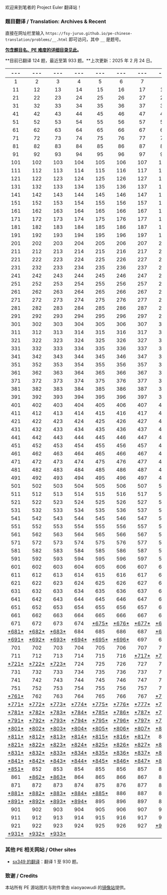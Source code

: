 欢迎来到笔者的 Project Euler 翻译站！

### 题目翻译 / Translation: Archives & Recent

直接在网址栏里输入 ``https://fsy-juruo.github.io/pe-chinese-translation/problems/__.html`` 即可访问，其中 ``__`` 是题号。

**[包含题目名、PE 难度的详细目录见此](https://fsy-juruo.github.io/pe-chinese-translation/detailed_content_archives.html)。**

**目前已翻译 124 题，最近至第 933 题。**上次更新：2025 年 2 月 24 日。

|                             ---                              |                             ---                              |                             ---                              |                             ---                              |                             ---                              |                             ---                              |                             ---                              |                             ---                              |                             ---                              |                             ---                              |
| :----------------------------------------------------------: | :----------------------------------------------------------: | :----------------------------------------------------------: | :----------------------------------------------------------: | :----------------------------------------------------------: | :----------------------------------------------------------: | :----------------------------------------------------------: | :----------------------------------------------------------: | :----------------------------------------------------------: | :----------------------------------------------------------: |
|                              1                               |                              2                               |                              3                               |                              4                               |                              5                               |                              6                               |                              7                               |                              8                               |                              9                               |                              10                              |
|                              11                              |                              12                              |                              13                              |                              14                              |                              15                              |                              16                              |                              17                              |                              18                              |                              19                              |                              20                              |
|                              21                              |                              22                              |                              23                              |                              24                              |                              25                              |                              26                              |                              27                              |                              28                              |                              29                              |                              30                              |
|                              31                              |                              32                              |                              33                              |                              34                              |                              35                              |                              36                              |                              37                              |                              38                              |                              39                              |                              40                              |
|                              41                              |                              42                              |                              43                              |                              44                              |                              45                              |                              46                              |                              47                              |                              48                              |                              49                              |                              50                              |
|                              51                              |                              52                              |                              53                              |                              54                              |                              55                              |                              56                              |                              57                              |                              58                              |                              59                              |                              60                              |
|                              61                              |                              62                              |                              63                              |                              64                              |                              65                              |                              66                              |                              67                              |                              68                              |                              69                              |                              70                              |
|                              71                              |                              72                              |                              73                              |                              74                              |                              75                              |                              76                              |                              77                              |                              78                              |                              79                              |                              80                              |
|                              81                              |                              82                              |                              83                              |                              84                              |                              85                              |                              86                              |                              87                              |                              88                              |                              89                              |                              90                              |
|                              91                              |                              92                              |                              93                              |                              94                              |                              95                              |                              96                              |                              97                              |                              98                              |                              99                              |                             100                              |
|                             101                              |                             102                              |                             103                              |                             104                              |                             105                              |                             106                              |                             107                              |                             108                              |                             109                              |                             110                              |
|                             111                              |                             112                              |                             113                              |                             114                              |                             115                              |                             116                              |                             117                              |                             118                              |                             119                              |                             120                              |
|                             121                              |                             122                              |                             123                              |                             124                              |                             125                              |                             126                              |                             127                              |                             128                              |                             129                              |                             130                              |
|                             131                              |                             132                              |                             133                              |                             134                              |                             135                              |                             136                              |                             137                              |                             138                              |                             139                              |                             140                              |
|                             141                              |                             142                              |                             143                              |                             144                              |                             145                              |                             146                              |                             147                              |                             148                              |                             149                              |                             150                              |
|                             151                              |                             152                              |                             153                              |                             154                              |                             155                              |                             156                              |                             157                              |                             158                              |                             159                              |                             160                              |
|                             161                              |                             162                              |                             163                              |                             164                              |                             165                              |                             166                              |                             167                              |                             168                              |                             169                              |                             170                              |
|                             171                              |                             172                              |                             173                              |                             174                              |                             175                              |                             176                              |                             177                              |                             178                              |                             179                              |                             180                              |
|                             181                              |                             182                              |                             183                              |                             184                              |                             185                              |                             186                              |                             187                              |                             188                              |                             189                              |                             190                              |
|                             191                              |                             192                              |                             193                              |                             194                              |                             195                              |                             196                              |                             197                              |                             198                              |                             199                              |                             200                              |
|                             201                              |                             202                              |                             203                              |                             204                              |                             205                              |                             206                              |                             207                              |                             208                              |                             209                              |                             210                              |
|                             211                              |                             212                              |                             213                              |                             214                              |                             215                              |                             216                              |                             217                              |                             218                              |                             219                              |                             220                              |
|                             221                              |                             222                              |                             223                              |                             224                              |                             225                              |                             226                              |                             227                              |                             228                              |                             229                              |                             230                              |
|                             231                              |                             232                              |                             233                              |                             234                              |                             235                              |                             236                              |                             237                              |                             238                              |                             239                              |                             240                              |
|                             241                              |                             242                              |                             243                              |                             244                              |                             245                              |                             246                              |                             247                              |                             248                              |                             249                              |                             250                              |
|                             251                              |                             252                              |                             253                              |                             254                              |                             255                              |                             256                              |                             257                              |                             258                              |                             259                              |                             260                              |
|                             261                              |                             262                              |                             263                              |                             264                              |                             265                              |                             266                              |                             267                              |                             268                              |                             269                              |                             270                              |
|                             271                              |                             272                              |                             273                              |                             274                              |                             275                              |                             276                              |                             277                              |                             278                              |                             279                              |                             280                              |
|                             281                              |                             282                              |                             283                              |                             284                              |                             285                              |                             286                              |                             287                              |                             288                              |                             289                              |                             290                              |
|                             291                              |                             292                              |                             293                              |                             294                              |                             295                              |                             296                              |                             297                              |                             298                              |                             299                              |                             300                              |
|                             301                              |                             302                              |                             303                              |                             304                              |                             305                              |                             306                              |                             307                              |                             308                              |                             309                              |                             310                              |
|                             311                              |                             312                              |                             313                              |                             314                              |                             315                              |                             316                              |                             317                              |                             318                              |                             319                              |                             320                              |
|                             321                              |                             322                              |                             323                              |                             324                              |                             325                              |                             326                              |                             327                              |                             328                              |                             329                              |                             330                              |
|                             331                              |                             332                              |                             333                              |                             334                              |                             335                              |                             336                              |                             337                              |                             338                              |                             339                              |                             340                              |
|                             341                              |                             342                              |                             343                              |                             344                              |                             345                              |                             346                              |                             347                              |                             348                              |                             349                              |                             350                              |
|                             351                              |                             352                              |                             353                              |                             354                              |                             355                              |                             356                              |                             357                              |                             358                              |                             359                              |                             360                              |
|                             361                              |                             362                              |                             363                              |                             364                              |                             365                              |                             366                              |                             367                              |                             368                              |                             369                              |                             370                              |
|                             371                              |                             372                              |                             373                              |                             374                              |                             375                              |                             376                              |                             377                              |                             378                              |                             379                              |                             380                              |
|                             381                              |                             382                              |                             383                              |                             384                              |                             385                              |                             386                              |                             387                              |                             388                              |                             389                              |                             390                              |
|                             391                              |                             392                              |                             393                              |                             394                              |                             395                              |                             396                              |                             397                              |                             398                              |                             399                              |                             400                              |
|                             401                              |                             402                              |                             403                              |                             404                              |                             405                              |                             406                              |                             407                              |                             408                              |                             409                              |                             410                              |
|                             411                              |                             412                              |                             413                              |                             414                              |                             415                              |                             416                              |                             417                              |                             418                              |                             419                              |                             420                              |
|                             421                              |                             422                              |                             423                              |                             424                              |                             425                              |                             426                              |                             427                              |                             428                              |                             429                              |                             430                              |
|                             431                              |                             432                              |                             433                              |                             434                              |                             435                              |                             436                              |                             437                              |                             438                              |                             439                              |                             440                              |
|                             441                              |                             442                              |                             443                              |                             444                              |                             445                              |                             446                              |                             447                              |                             448                              |                             449                              |                             450                              |
|                             451                              |                             452                              |                             453                              |                             454                              |                             455                              |                             456                              |                             457                              |                             458                              |                             459                              |                             460                              |
|                             461                              |                             462                              |                             463                              |                             464                              |                             465                              |                             466                              |                             467                              |                             468                              |                             469                              |                             470                              |
|                             471                              |                             472                              |                             473                              |                             474                              |                             475                              |                             476                              |                             477                              |                             478                              |                             479                              |                             480                              |
|                             481                              |                             482                              |                             483                              |                             484                              |                             485                              |                             486                              |                             487                              |                             488                              |                             489                              |                             490                              |
|                             491                              |                             492                              |                             493                              |                             494                              |                             495                              |                             496                              |                             497                              |                             498                              |                             499                              |                             500                              |
|                             501                              |                             502                              |                             503                              |                             504                              |                             505                              |                             506                              |                             507                              |                             508                              |                             509                              |                             510                              |
|                             511                              |                             512                              |                             513                              |                             514                              |                             515                              |                             516                              |                             517                              |                             518                              |                             519                              |                             520                              |
|                             521                              |                             522                              |                             523                              |                             524                              |                             525                              |                             526                              |                             527                              |                             528                              |                             529                              |                             530                              |
|                             531                              |                             532                              |                             533                              |                             534                              |                             535                              |                             536                              |                             537                              |                             538                              |                             539                              |                             540                              |
|                             541                              |                             542                              |                             543                              |                             544                              |                             545                              |                             546                              |                             547                              |                             548                              |                             549                              |                             550                              |
|                             551                              |                             552                              |                             553                              |                             554                              |                             555                              |                             556                              |                             557                              |                             558                              |                             559                              |                             560                              |
|                             561                              |                             562                              |                             563                              |                             564                              |                             565                              |                             566                              |                             567                              |                             568                              |                             569                              |                             570                              |
|                             571                              |                             572                              |                             573                              |                             574                              |                             575                              |                             576                              |                             577                              |                             578                              |                             579                              |                             580                              |
|                             581                              |                             582                              |                             583                              |                             584                              |                             585                              |                             586                              |                             587                              |                             588                              |                             589                              |                             590                              |
|                             591                              |                             592                              |                             593                              |                             594                              |                             595                              |                             596                              |                             597                              |                             598                              |                             599                              |                             600                              |
|                             601                              |                             602                              |                             603                              |                             604                              |                             605                              |                             606                              |                             607                              |                             608                              |                             609                              |                             610                              |
|                             611                              |                             612                              |                             613                              |                             614                              |                             615                              |                             616                              |                             617                              |                             618                              |                             619                              |                             620                              |
|                             621                              |                             622                              |                             623                              |                             624                              |                             625                              |                             626                              |                             627                              |                             628                              |                             629                              |                             630                              |
|                             631                              |                             632                              |                             633                              |                             634                              |                             635                              |                             636                              |                             637                              |                             638                              |                             639                              |                             640                              |
|                             641                              |                             642                              |                             643                              |                             644                              |                             645                              |                             646                              |                             647                              |                             648                              |                             649                              |                             650                              |
|                             651                              |                             652                              |                             653                              |                             654                              |                             655                              |                             656                              |                             657                              |                             658                              |                             659                              |                             660                              |
|                             661                              |                             662                              |                             663                              |                             664                              |                             665                              |                             666                              |                             667                              |                             668                              |                             669                              |                             670                              |
|                             671                              |                             672                              |                             673                              |                             674                              | [\*675\*](https://fsy-juruo.github.io/pe-chinese-translation/problems/675.html) | [\*676\*](https://fsy-juruo.github.io/pe-chinese-translation/problems/676.html) | [\*677\*](https://fsy-juruo.github.io/pe-chinese-translation/problems/677.html) | [\*678\*](https://fsy-juruo.github.io/pe-chinese-translation/problems/678.html) | [\*679\*](https://fsy-juruo.github.io/pe-chinese-translation/problems/679.html) | [\*680\*](https://fsy-juruo.github.io/pe-chinese-translation/problems/680.html) |
| [\*681\*](https://fsy-juruo.github.io/pe-chinese-translation/problems/681.html) | [\*682\*](https://fsy-juruo.github.io/pe-chinese-translation/problems/682.html) | [\*683\*](https://fsy-juruo.github.io/pe-chinese-translation/problems/683.html) |                             684                              |                             685                              |                             686                              |                             687                              | [\*688\*](https://fsy-juruo.github.io/pe-chinese-translation/problems/688.html) | [\*689\*](https://fsy-juruo.github.io/pe-chinese-translation/problems/689.html) |                             690                              |
| [\*691\*](https://fsy-juruo.github.io/pe-chinese-translation/problems/691.html) | [\*692\*](https://fsy-juruo.github.io/pe-chinese-translation/problems/692.html) | [\*693\*](https://fsy-juruo.github.io/pe-chinese-translation/problems/693.html) | [\*694\*](https://fsy-juruo.github.io/pe-chinese-translation/problems/694.html) | [\*695\*](https://fsy-juruo.github.io/pe-chinese-translation/problems/695.html) | [\*696\*](https://fsy-juruo.github.io/pe-chinese-translation/problems/696.html) |                             697                              |                             698                              |                             699                              |                             700                              |
|                             701                              |                             702                              |                             703                              |                             704                              |                             705                              |                             706                              |                             707                              |                             708                              |                             709                              |                             710                              |
|                             711                              |                             712                              |                             713                              |                             714                              |                             715                              |                             716                              | [\*717\*](https://fsy-juruo.github.io/pe-chinese-translation/problems/717.html) | [\*718\*](https://fsy-juruo.github.io/pe-chinese-translation/problems/718.html) | [\*719\*](https://fsy-juruo.github.io/pe-chinese-translation/problems/719.html) |                             720                              |
| [\*721\*](https://fsy-juruo.github.io/pe-chinese-translation/problems/721.html) | [\*722\*](https://fsy-juruo.github.io/pe-chinese-translation/problems/722.html) | [\*723\*](https://fsy-juruo.github.io/pe-chinese-translation/problems/723.html) |                             724                              |                             725                              |                             726                              |                             727                              |                             728                              |                             729                              |                             730                              |
|                             731                              |                             732                              |                             733                              |                             734                              |                             735                              |                             736                              |                             737                              |                             738                              |                             739                              |                             740                              |
|                             741                              |                             742                              |                             743                              |                             744                              |                             745                              |                             746                              |                             747                              |                             748                              |                             749                              |                             750                              |
|                             751                              |                             752                              |                             753                              |                             754                              |                             755                              |                             756                              |                             757                              |                             758                              |                             759                              |                             760                              |
| [\*761\*](https://fsy-juruo.github.io/pe-chinese-translation/problems/761.html) |                             762                              |                             763                              |                             764                              |                             765                              |                             766                              |                             767                              | [\*768\*](https://fsy-juruo.github.io/pe-chinese-translation/problems/768.html) | [\*769\*](https://fsy-juruo.github.io/pe-chinese-translation/problems/769.html) | [\*770\*](https://fsy-juruo.github.io/pe-chinese-translation/problems/770.html) |
| [\*771\*](https://fsy-juruo.github.io/pe-chinese-translation/problems/771.html) | [\*772\*](https://fsy-juruo.github.io/pe-chinese-translation/problems/772.html) | [\*773\*](https://fsy-juruo.github.io/pe-chinese-translation/problems/773.html) | [\*774\*](https://fsy-juruo.github.io/pe-chinese-translation/problems/774.html) | [\*775\*](https://fsy-juruo.github.io/pe-chinese-translation/problems/775.html) | [\*776\*](https://fsy-juruo.github.io/pe-chinese-translation/problems/776.html) | [\*777\*](https://fsy-juruo.github.io/pe-chinese-translation/problems/777.html) | [\*778\*](https://fsy-juruo.github.io/pe-chinese-translation/problems/778.html) | [\*779\*](https://fsy-juruo.github.io/pe-chinese-translation/problems/779.html) | [\*780\*](https://fsy-juruo.github.io/pe-chinese-translation/problems/780.html) |
| [\*781\*](https://fsy-juruo.github.io/pe-chinese-translation/problems/781.html) | [\*782\*](https://fsy-juruo.github.io/pe-chinese-translation/problems/782.html) | [\*783\*](https://fsy-juruo.github.io/pe-chinese-translation/problems/783.html) | [\*784\*](https://fsy-juruo.github.io/pe-chinese-translation/problems/784.html) | [\*785\*](https://fsy-juruo.github.io/pe-chinese-translation/problems/785.html) | [\*786\*](https://fsy-juruo.github.io/pe-chinese-translation/problems/786.html) | [\*787\*](https://fsy-juruo.github.io/pe-chinese-translation/problems/787.html) | [\*788\*](https://fsy-juruo.github.io/pe-chinese-translation/problems/788.html) | [\*789\*](https://fsy-juruo.github.io/pe-chinese-translation/problems/789.html) | [\*790\*](https://fsy-juruo.github.io/pe-chinese-translation/problems/790.html) |
| [\*791\*](https://fsy-juruo.github.io/pe-chinese-translation/problems/791.html) | [\*792\*](https://fsy-juruo.github.io/pe-chinese-translation/problems/792.html) | [\*793\*](https://fsy-juruo.github.io/pe-chinese-translation/problems/793.html) | [\*794\*](https://fsy-juruo.github.io/pe-chinese-translation/problems/794.html) | [\*795\*](https://fsy-juruo.github.io/pe-chinese-translation/problems/795.html) | [\*796\*](https://fsy-juruo.github.io/pe-chinese-translation/problems/796.html) | [\*797\*](https://fsy-juruo.github.io/pe-chinese-translation/problems/797.html) | [\*798\*](https://fsy-juruo.github.io/pe-chinese-translation/problems/798.html) | [\*799\*](https://fsy-juruo.github.io/pe-chinese-translation/problems/799.html) | [\*800\*](https://fsy-juruo.github.io/pe-chinese-translation/problems/800.html) |
| [\*801\*](https://fsy-juruo.github.io/pe-chinese-translation/problems/801.html) | [\*802\*](https://fsy-juruo.github.io/pe-chinese-translation/problems/802.html) | [\*803\*](https://fsy-juruo.github.io/pe-chinese-translation/problems/803.html) | [\*804\*](https://fsy-juruo.github.io/pe-chinese-translation/problems/804.html) | [\*805\*](https://fsy-juruo.github.io/pe-chinese-translation/problems/805.html) | [\*806\*](https://fsy-juruo.github.io/pe-chinese-translation/problems/806.html) | [\*807\*](https://fsy-juruo.github.io/pe-chinese-translation/problems/807.html) | [\*808\*](https://fsy-juruo.github.io/pe-chinese-translation/problems/808.html) | [\*809\*](https://fsy-juruo.github.io/pe-chinese-translation/problems/809.html) | [\*810\*](https://fsy-juruo.github.io/pe-chinese-translation/problems/810.html) |
| [\*811\*](https://fsy-juruo.github.io/pe-chinese-translation/problems/811.html) | [\*812\*](https://fsy-juruo.github.io/pe-chinese-translation/problems/812.html) | [\*813\*](https://fsy-juruo.github.io/pe-chinese-translation/problems/813.html) | [\*814\*](https://fsy-juruo.github.io/pe-chinese-translation/problems/814.html) | [\*815\*](https://fsy-juruo.github.io/pe-chinese-translation/problems/815.html) | [\*816\*](https://fsy-juruo.github.io/pe-chinese-translation/problems/816.html) | [\*817\*](https://fsy-juruo.github.io/pe-chinese-translation/problems/817.html) |                             818                              | [\*819\*](https://fsy-juruo.github.io/pe-chinese-translation/problems/819.html) | [\*820\*](https://fsy-juruo.github.io/pe-chinese-translation/problems/820.html) |
| [\*821\*](https://fsy-juruo.github.io/pe-chinese-translation/problems/821.html) | [\*822\*](https://fsy-juruo.github.io/pe-chinese-translation/problems/822.html) | [\*823\*](https://fsy-juruo.github.io/pe-chinese-translation/problems/823.html) | [\*824\*](https://fsy-juruo.github.io/pe-chinese-translation/problems/824.html) | [\*825\*](https://fsy-juruo.github.io/pe-chinese-translation/problems/825.html) | [\*826\*](https://fsy-juruo.github.io/pe-chinese-translation/problems/826.html) | [\*827\*](https://fsy-juruo.github.io/pe-chinese-translation/problems/801.html) | [\*828\*](https://fsy-juruo.github.io/pe-chinese-translation/problems/828.html) | [\*829\*](https://fsy-juruo.github.io/pe-chinese-translation/problems/829.html) | [\*830\*](https://fsy-juruo.github.io/pe-chinese-translation/problems/830.html) |
| [\*831\*](https://fsy-juruo.github.io/pe-chinese-translation/problems/831.html) | [\*832\*](https://fsy-juruo.github.io/pe-chinese-translation/problems/832.html) | [\*833\*](https://fsy-juruo.github.io/pe-chinese-translation/problems/833.html) | [\*834\*](https://fsy-juruo.github.io/pe-chinese-translation/problems/834.html) | [\*835\*](https://fsy-juruo.github.io/pe-chinese-translation/problems/835.html) | [\*836\*](https://fsy-juruo.github.io/pe-chinese-translation/problems/836.html) | [\*837\*](https://fsy-juruo.github.io/pe-chinese-translation/problems/837.html) | [\*838\*](https://fsy-juruo.github.io/pe-chinese-translation/problems/838.html) | [\*839\*](https://fsy-juruo.github.io/pe-chinese-translation/problems/839.html) | [\*840\*](https://fsy-juruo.github.io/pe-chinese-translation/problems/840.html) |
| [\*841\*](https://fsy-juruo.github.io/pe-chinese-translation/problems/841.html) | [\*842\*](https://fsy-juruo.github.io/pe-chinese-translation/problems/842.html) | [\*843\*](https://fsy-juruo.github.io/pe-chinese-translation/problems/843.html) | [\*844\*](https://fsy-juruo.github.io/pe-chinese-translation/problems/844.html) | [\*845\*](https://fsy-juruo.github.io/pe-chinese-translation/problems/845.html) | [\*846\*](https://fsy-juruo.github.io/pe-chinese-translation/problems/846.html) | [\*847\*](https://fsy-juruo.github.io/pe-chinese-translation/problems/847.html) | [\*848\*](https://fsy-juruo.github.io/pe-chinese-translation/problems/848.html) | [\*849\*](https://fsy-juruo.github.io/pe-chinese-translation/problems/849.html) | [\*850\*](https://fsy-juruo.github.io/pe-chinese-translation/problems/850.html) |
| [\*851\*](https://fsy-juruo.github.io/pe-chinese-translation/problems/851.html) |                             852                              |                             853                              |                             854                              |                             855                              |                             856                              |                             857                              |                             858                              |                             859                              |                             860                              |
|                             861                              | [\*862\*](https://fsy-juruo.github.io/pe-chinese-translation/problems/862.html) | [\*863\*](https://fsy-juruo.github.io/pe-chinese-translation/problems/863.html) |                             864                              |                             865                              |                             866                              |                             867                              |                             868                              |                             869                              |                             870                              |
|                             871                              |                             872                              |                             873                              |                             874                              |                             875                              |                             876                              |                             877                              |                             878                              |                             879                              | [\*880\*](https://fsy-juruo.github.io/pe-chinese-translation/problems/880.html) |
| [\*881\*](https://fsy-juruo.github.io/pe-chinese-translation/problems/881.html) | [\*882\*](https://fsy-juruo.github.io/pe-chinese-translation/problems/882.html) | [\*883\*](https://fsy-juruo.github.io/pe-chinese-translation/problems/883.html) | [\*884\*](https://fsy-juruo.github.io/pe-chinese-translation/problems/884.html) | [\*885\*](https://fsy-juruo.github.io/pe-chinese-translation/problems/885.html) |                             886                              |                             887                              |                             888                              |                             889                              |                             890                              |
| [\*891\*](https://fsy-juruo.github.io/pe-chinese-translation/problems/891.html) | [\*892\*](https://fsy-juruo.github.io/pe-chinese-translation/problems/892.html) | [\*893\*](https://fsy-juruo.github.io/pe-chinese-translation/problems/893.html) | [\*894\*](https://fsy-juruo.github.io/pe-chinese-translation/problems/894.html) |                             895                              |                             896                              |                             897                              |                             898                              |                             899                              |                             900                              |
|                             901                              |                             902                              |                             903                              |                             904                              |                             905                              |                             906                              |                             907                              |                             908                              |                             909                              |                             910                              |
|                             911                              |                             912                              |                             913                              |                             914                              |                             915                              |                             916                              |                             917                              |                             918                              |                             919                              |                             920                              |
|                             921                              |                             922                              |                             923                              |                             924                              |                             925                              |                             926                              |                             927                              | [\*928\*](https://fsy-juruo.github.io/pe-chinese-translation/problems/928.html) |                             929                              | [\*930\*](https://fsy-juruo.github.io/pe-chinese-translation/problems/930.html) |
| [\*931\*](https://fsy-juruo.github.io/pe-chinese-translation/problems/931.html) | [\*932\*](https://fsy-juruo.github.io/pe-chinese-translation/problems/932.html) |                             [\*933\*](https://fsy-juruo.github.io/pe-chinese-translation/problems/933.html)                             |                                                              |                                                              |                                                              |                                                              |                                                              |                                                              |                                                              |

### 其他 PE 相关网站 / Other sites

- [sx349 的翻译](http://pe-cn.github.io/)：翻译 1 至 930 题。

### 致谢 / Credits

本站所有 PE 源站图片与附件曾由 xiaoyaowudi 的[镜像站](https://pe.xiaoyaowudi.com/about)提供。

